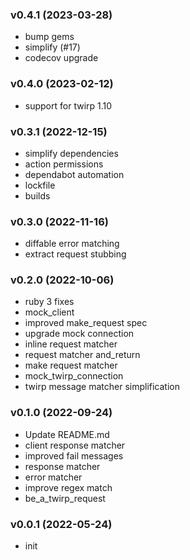 ###  v0.4.1  (2023-03-28)
- bump gems
- simplify (#17)
- codecov upgrade

###  v0.4.0  (2023-02-12)
- support for twirp 1.10

###  v0.3.1  (2022-12-15)
- simplify dependencies
- action permissions
- dependabot automation
- lockfile
- builds

###  v0.3.0  (2022-11-16)
- diffable error matching
- extract request stubbing

###  v0.2.0  (2022-10-06)
- ruby 3 fixes
- mock_client
- improved make_request spec
- upgrade mock connection
- inline request matcher
- request matcher and_return
- make request matcher
- mock_twirp_connection
- twirp message matcher simplification

###  v0.1.0  (2022-09-24)
- Update README.md
- client response matcher
- improved fail messages
- response matcher
- error matcher
- improve regex match
- be_a_twirp_request

###  v0.0.1  (2022-05-24)
- init

